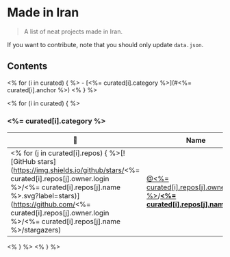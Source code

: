 # Made in Iran

> A list of neat projects made in Iran.

If you want to contribute, note that you should only update `data.json`.

## Contents
<% for (i in curated) { %> - [<%= curated[i].category %>](#<%= curated[i].anchor %>)
<% } %>

<% for (i in curated) { %>
<h3><a name="<%= curated[i].anchor %>"></a><%= curated[i].category %></h3>

:star2: | Name | Description | 🌍
--- | --- | --- | ---
<% for (j in curated[i].repos) { %>[![GitHub stars](https://img.shields.io/github/stars/<%= curated[i].repos[j].owner.login %>/<%= curated[i].repos[j].name %>.svg?label=stars)](https://github.com/<%= curated[i].repos[j].owner.login %>/<%= curated[i].repos[j].name %>/stargazers) | [@<%= curated[i].repos[j].owner.login %>](<%= curated[i].repos[j].owner.html_url %>)/[**<%= curated[i].repos[j].name %>**](<%= curated[i].repos[j].html_url %>) | <%= curated[i].repos[j].description %> | <% if(curated[i].repos[j].homepage) { %>[:arrow_upper_right:](<%= curated[i].repos[j].homepage %>)<% } %>
<% } %>
<% } %>
